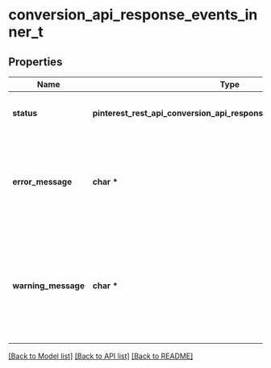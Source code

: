# conversion_api_response_events_inner_t

## Properties
Name | Type | Description | Notes
------------ | ------------- | ------------- | -------------
**status** | **pinterest_rest_api_conversion_api_response_events_inner_STATUS_e** | Whether the event was processed successfully. | 
**error_message** | **char \*** | Error message containing more information about why the event failed to be processed. | [optional] 
**warning_message** | **char \*** | Warning messages about any fields in the event which are not standard. These are not critical to event processing. | [optional] 

[[Back to Model list]](../README.md#documentation-for-models) [[Back to API list]](../README.md#documentation-for-api-endpoints) [[Back to README]](../README.md)


